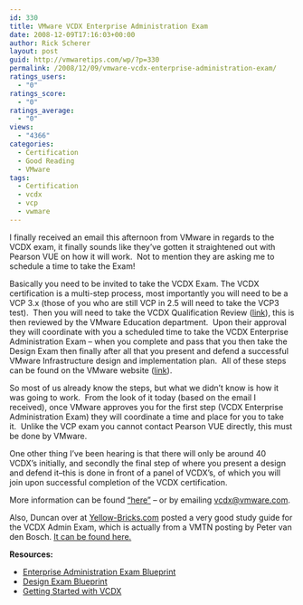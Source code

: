 ```yaml
---
id: 330
title: VMware VCDX Enterprise Administration Exam
date: 2008-12-09T17:16:03+00:00
author: Rick Scherer
layout: post
guid: http://vmwaretips.com/wp/?p=330
permalink: /2008/12/09/vmware-vcdx-enterprise-administration-exam/
ratings_users:
  - "0"
ratings_score:
  - "0"
ratings_average:
  - "0"
views:
  - "4366"
categories:
  - Certification
  - Good Reading
  - VMware
tags:
  - Certification
  - vcdx
  - vcp
  - vwmare
---
```

I finally received an email this afternoon from VMware in regards to the VCDX exam, it finally sounds like they&#8217;ve gotten it straightened out with Pearson VUE on how it will work.  Not to mention they are asking me to schedule a time to take the Exam!

<!--more-->

Basically you need to be invited to take the VCDX Exam. The VCDX certification is a multi-step process, most importantly you will need to be a VCP 3.x (those of you who are still VCP in 2.5 will need to take the VCP3 test).  Then you will need to take the VCDX Qualification Review (<a href="http://mylearn.vmware.com/mgrSurvey/feedback.cfm?survey=4583&poll=0&mL_method=overview&senderURL=none&senderDesc=none&ui=Full&user=0" target="_blank">link</a>), this is then reviewed by the VMware Education department.  Upon their approval they will coordinate with you a scheduled time to take the VCDX Enterprise Administration Exam &#8211; when you complete and pass that you then take the Design Exam then finally after all that you present and defend a successful VMware Infrastructure design and implementation plan.  All of these steps can be found on the VMware website (<a href="http://mylearn1.vmware.com/portals/certification//" target="_blank">link</a>).

So most of us already know the steps, but what we didn&#8217;t know is how it was going to work.  From the look of it today (based on the email I received), once VMware approves you for the first step (VCDX Enterprise Administration Exam) they will coordinate a time and place for you to take it.  Unlike the VCP exam you cannot contact Pearson VUE directly, this must be done by VMware.

One other thing I&#8217;ve been hearing is that there will only be around 40 VCDX&#8217;s initially, and secondly the final step of where you present a design and defend it&#8211;this is done in front of a panel of VCDX&#8217;s, of which you will join upon successful completion of the VCDX certification.

More information can be found <a href="http://mylearn.vmware.com/portals/certification/faqs.cfm?ui=www#1871" target="_blank">&#8220;here&#8221;</a> &#8211; or by emailing vcdx@vmware.com.

Also, Duncan over at <a href="http://www.yellow-bricks.com/2008/12/09/study-guide-for-vcdx-enterprise-exam-35/" target="_blank">Yellow-Bricks.com</a> posted a very good study guide for the VCDX Admin Exam, which is actually from a VMTN posting by Peter van den Bosch. <a href="http://communities.vmware.com/servlet/JiveServlet/download/1118727-16763/VMware%20Enterprise%20Administration%20Exam%20study%20guide%203.pdf" target="_blank">It can be found here.</a>

**Resources:**

<ul class="c">
  <li>
    <a href="http://mylearn1.vmware.com/lcms/mL_faq/2206/EnterpriseBlueprint3.52.pdf" target="_blank">Enterprise Administration Exam Blueprint</a>
  </li>
  <li>
    <a href="http://mylearn1.vmware.com/lcms/mL_faq/2256/DesignExamBlueprint.pdf" target="_blank">Design Exam Blueprint</a>
  </li>
  <li>
    <a href="http://mylearn.vmware.com/feedback.cfm?survey=4583" target="_blank">Getting Started with VCDX</a>
  </li>
</ul>